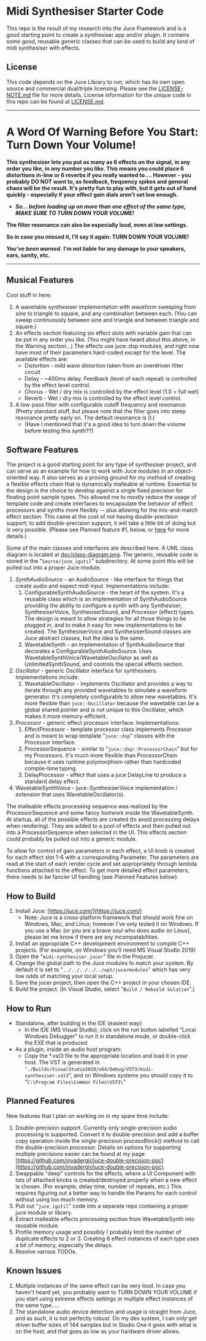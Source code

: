 # Midi Synthesiser Starter Code

This repo is the result of my research into the Juce Framework and is a good starting point to create a synthesiser app and/or plugin.  It contains some good, reusable generic classes that can be used to build any kind of midi synthesiser with effects.

## License

This code depends on the Juce Library to run, which has its own open source and commercial dual/triple licensing.  Please see the [LICENSE-NOTE.md](LICENSE-NOTE.md) file for more details.  License information for the unique code in this repo can be found at [LICENSE.md](LICENSE.md).

--------------------------------------------------

# A Word Of Warning Before You Start:  Turn Down Your Volume!

**This synthesiser lets you put as many as 6 effects on the signal, in any order you like, in any number you like.  This means you could place 6 distortions in-line or 6 reverbs if you really wanted to....  However - you probably DO NOT want to, as feedback, frequency spikes and general chaos will be the result.  It's pretty fun to play with, but it gets out of hand quickly - especially if your effect gain dials aren't set low enough.**

* _**So... before loading up on more than one effect of the same type, MAKE SURE TO TURN DOWN YOUR VOLUME!**_

**The filter resonance can also be especially loud, even at low settings.**

**So in case you missed it, I'll say it again:  TURN DOWN YOUR VOLUME!**  

_**You've been warned.**_  **I'm not liable for any damage to your speakers, ears, sanity, etc.**

--------------------------------------------------

## Musical Features

Cool stuff in here:

1. A wavetable synthesiser implementation with waveform sweeping from sine to triangle to square, and any combination between each.  (You can sweep continuously between sine and triangle and between triangle and square.)
2. An effects section featuring six effect slots with variable gain that can be put in any order you like.  (You might have heard about this above, in the Warning section...)  The effects use juce::dsp modules, and right now have most of their parameters hard-coded except for the level.  The available effects are:
    * Distortion - mild wave distortion taken from an overdriven filter circuit
    * Delay - ~400ms delay.  Feedback (level of each repeat) is controlled by the effect level control.
    * Chorus - Wet / dry mix is controlled by the effect level (1.0 = full wet)
    * Reverb - Wet / dry mix is controlled by the effect level control.
3. A low-pass filter with configurable cutoff frequency and resonance.  (Pretty standard stuff, but please note that the filter goes into steep resonance pretty early on.  The default resonance is 0.)
    * (Have I mentioned that it's a good idea to turn down the volume before testing this synth??)

## Software Features

The project is a good starting point for any type of synthesiser project, and can serve as an example for how to work with Juce modules in an object-oriented way.  It also serves as a proving ground for my method of creating a flexible effects chain that is dynamically malleable at runtime.  Essential to the design is the choice to develop against a single fixed precision for floating point sample types.  This allowed me to mostly reduce the usage of template code and create interfaces to encapsulate the behavior of effect processors and synths more flexibly -- plus allowing for the mix-and-match effect section.  This came at the cost of not having double-precision support; to add double-precision support, it will take a little bit of doing but is very possible.  (Please see Planned feature #1, below, or [here](https://github.com/invadergir/juce-double-precision-poc) for more details.)

Some of the main classes and interfaces are described here.  A UML class diagram is located at [doc/class-diagram.png](doc/class-diagram.png).  The generic, reusable code is stored in the "`Source/juce_igutil`" subdirectory.  At some point this will be pulled out into a proper Juce module.

1. *SynthAudioSource* - an AudioSource - like interface for things that create audio and expect midi input.  Implementations include:
    1. ConfigurableSynthAudioSource - the heart of the system.  It's a reusable class which is an implementation of SynthAudioSource providing the ability to configure a synth with any Synthesiser, SynthesiserVoice, SynthesiserSound, and Processor (effect) types.  The design is meant to allow strategies for all those things to be plugged in, and to make it easy for new implementations to be created.  The SynthesiserVoice and SynthesiserSound classes are Juce abstract classes, but the idea is the same.
    2. WavetableSynth - an implementation of SynthAudioSource that decorates a ConfigurableSynthAudioSource.  Uses WavetableSynthVoice/WavetableOscillator as well as UnlimitedSynthSound, and controls the special effects section.
2. *Oscillator* - generic Oscillator interface for synthesisers.  Implementations include:
    1. WavetableOscillator - implements Oscillator and provides a way to iterate through any provided wavetables to simulate a waveform generator.  It's completely configurable to allow new wavetables.  It's more flexible than `juce::Oscillator` because the wavetable can be a global shared pointer and is not unique to this Oscillator, which makes it more memory-efficient.
3. *Processor* - generic effect processor interface.  Implementations:
    1. EffectProcessor - template processor class implements Processor and is meant to wrap template "`juce::dsp`" classes with the Processor interface.
    2. ProcessorSequence - similar to "`juce::dsp::ProcessorChain`" but for my Processors.  It's much more flexible than ProcessorChain because it uses runtime polymorphism rather than hardcoded compile-time typing.
    3. DelayProcessor - effect that uses a juce DelayLine to produce a standard delay effect.
4. WavetableSynthVoice - juce::SynthesiserVoice implementation / extension that uses WavetableOscillator(s).

The malleable effects processing sequence was realized by the ProcessorSequence and some fancy footwork inside the WavetableSynth.  At startup, all of the possible effects are created (to avoid processing delays when rendering).  They are added to a pool of effects and then pulled out into a ProcessorSequence when selected in the UI.  This effects section could probably be pulled out into a generic module.

To allow for control of gain parameters in each effect, a UI knob is created for each effect slot 1-6 with a corresponding Parameter.  The parameters are read at the start of each render cycle and set appropriately through lambda functions attached to the effect.  To get more detailed effect parameters, there needs to be fancier UI handling (see Planned Features below).

## How to Build

1. Install Juce:  [https://juce.com/](https://juce.com/)
    * Note: Juce is a cross-platform framework that should work fine on Windows, Mac, and Linux; however I've only tested it on Windows.  If you use a Mac (or you are a brave soul who does audio on Linux), please let me know if there are any incompatabilities.
1. Install an appropriate C++ development environment to compile C++ projects.  (For example, on Windows you'll need MS Visual Studio 2019)
2. Open the "`midi-synthesiser.jucer`" file in the Projucer.
3. Change the global path to the Juce modules to match your system.  By default it is set to "`../../../../../opt/juce/modules`" which has very low odds of matching your local setup.
4. Save the jucer project, then open the C++ project in your chosen IDE.
5. Build the project. (In Visual Studio, select "`Build / Rebuild Solution`".)

## How to Run

* Standalone, after building in the IDE (easiest way):
    * In the IDE (MS Visual Studio), click on the run button labelled "Local Windows Debugger" to run it in standalone mode, or double-click the EXE that is produced.
* As a plugin, inside an audio host program:
    * Copy the *.vst3 file to the appropriate location and load it in your host.  The VST is generated in `"./Builds/VisualStudio2019/x64/Debug/VST3/midi-synthesiser.vst3`", and on Windows systems you should copy it to "`C:\Program Files\Common Files\VST3\`"

## Planned Features

New features that I plan on working on in my spare time include:

1. Double-precision support.  Currently only single-precision audio processing is supported.  Convert it to double-precision and add a buffer copy operation inside the single-precision processBlock() method to call the double-precision processor.  Details on options for supporting multiple precisions easier can be found at my page [https://github.com/invadergir/juce-double-precision-poc](https://github.com/invadergir/juce-double-precision-poc).
2. Swappable "deep" controls for the effects, where a UI Component with lots of attached knobs is created/destroyed properly when a new effect is chosen.  (For example, delay time, number of repeats, etc.)  This requires figuring out a better way to handle the Params for each control without using too much memory.
3. Pull out "`juce_igutil`" code into a separate repo containing a proper juce module or library.  
4. Extract malleable effects processing section from WavetableSynth into reusable module.
5. Profile memory usage and possibly / probably limit the number of duplicate effects to 2 or 3.  Creating 6 effect instances of each type uses a bit of memory, especially the delays.
99. Resolve various TODOs.

## Known Issues

1. Multiple instances of the same effect can be very loud. In case you haven't heard yet, you probably want to TURN DOWN YOUR VOLUME if you start using extreme effects settings or multiple effect instances of the same type.....
2. The standalone audio device detection and usage is straight from Juce, and as such, it is not perfectly robust.  On my dev system, I can only get driver buffer sizes of 144 samples but in Studio One it goes with what is on the host, and that goes as low as your hardware driver allows.

